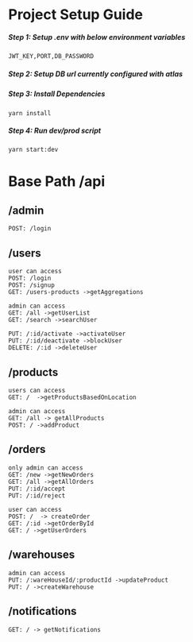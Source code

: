 # Project Setup Guide

##### Step 1: Setup .env with below environment variables
    JWT_KEY,PORT,DB_PASSWORD
    

##### Step 2: Setup  DB url currently configured with atlas

##### Step 3: Install Dependencies
    yarn install


##### Step 4: Run dev/prod script 
    yarn start:dev

# Base Path /api

## /admin

    POST: /login

## /users

    user can access
    POST: /login
    POST: /signup
    GET: /users-products ->getAggregations

    admin can access
    GET: /all ->getUserList
    GET: /search ->searchUser

    PUT: /:id/activate ->activateUser
    PUT: /:id/deactivate ->blockUser
    DELETE: /:id ->deleteUser

## /products

    users can access
    GET: /  ->getProductsBasedOnLocation

    admin can access
    GET: /all -> getAllProducts
    POST: / ->addProduct

## /orders

    only admin can access
    GET: /new ->getNewOrders
    GET: /all ->getAllOrders
    PUT: /:id/accept
    PUT: /:id/reject

    user can access
    POST: /  -> createOrder
    GET: /:id ->getOrderById
    GET: / ->getUserOrders

## /warehouses

    admin can access
    PUT: /:wareHouseId/:productId ->updateProduct
    PUT: / ->createWarehouse

## /notifications

    GET: / -> getNotifications
